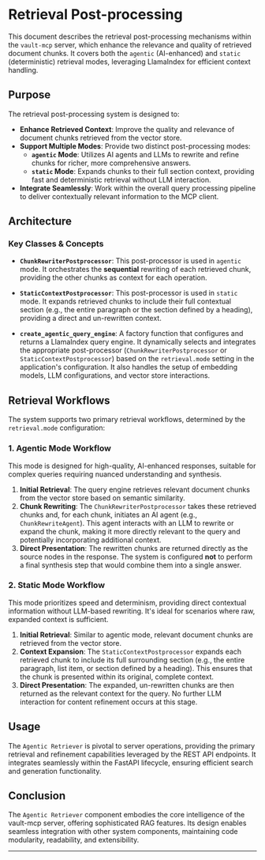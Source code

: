 # Retrieval Post-processing

This document describes the retrieval post-processing mechanisms within the `vault-mcp` server, which enhance the relevance and quality of retrieved document chunks. It covers both the `agentic` (AI-enhanced) and `static` (deterministic) retrieval modes, leveraging LlamaIndex for efficient context handling.

## Purpose

The retrieval post-processing system is designed to:

- **Enhance Retrieved Context**: Improve the quality and relevance of document chunks retrieved from the vector store.
- **Support Multiple Modes**: Provide two distinct post-processing modes:
    - **`agentic` Mode**: Utilizes AI agents and LLMs to rewrite and refine chunks for richer, more comprehensive answers.
    - **`static` Mode**: Expands chunks to their full section context, providing fast and deterministic retrieval without LLM interaction.
- **Integrate Seamlessly**: Work within the overall query processing pipeline to deliver contextually relevant information to the MCP client.

## Architecture

### Key Classes & Concepts

- **`ChunkRewriterPostprocessor`**: This post-processor is used in `agentic` mode. It orchestrates the **sequential** rewriting of each retrieved chunk, providing the other chunks as context for each operation.

- **`StaticContextPostprocessor`**: This post-processor is used in `static` mode. It expands retrieved chunks to include their full contextual section (e.g., the entire paragraph or the section defined by a heading), providing a direct and un-rewritten context.

- **`create_agentic_query_engine`**: A factory function that configures and returns a LlamaIndex query engine. It dynamically selects and integrates the appropriate post-processor (`ChunkRewriterPostprocessor` or `StaticContextPostprocessor`) based on the `retrieval.mode` setting in the application's configuration. It also handles the setup of embedding models, LLM configurations, and vector store interactions.

## Retrieval Workflows

The system supports two primary retrieval workflows, determined by the `retrieval.mode` configuration:

### 1. Agentic Mode Workflow

This mode is designed for high-quality, AI-enhanced responses, suitable for complex queries requiring nuanced understanding and synthesis.

1.  **Initial Retrieval**: The query engine retrieves relevant document chunks from the vector store based on semantic similarity.
2.  **Chunk Rewriting**: The `ChunkRewriterPostprocessor` takes these retrieved chunks and, for each chunk, initiates an AI agent (e.g., `ChunkRewriteAgent`). This agent interacts with an LLM to rewrite or expand the chunk, making it more directly relevant to the query and potentially incorporating additional context.
3.  **Direct Presentation**: The rewritten chunks are returned directly as the source nodes in the response. The system is configured **not** to perform a final synthesis step that would combine them into a single answer.

### 2. Static Mode Workflow

This mode prioritizes speed and determinism, providing direct contextual information without LLM-based rewriting. It's ideal for scenarios where raw, expanded context is sufficient.

1.  **Initial Retrieval**: Similar to agentic mode, relevant document chunks are retrieved from the vector store.
2.  **Context Expansion**: The `StaticContextPostprocessor` expands each retrieved chunk to include its full surrounding section (e.g., the entire paragraph, list item, or section defined by a heading). This ensures that the chunk is presented within its original, complete context.
3.  **Direct Presentation**: The expanded, un-rewritten chunks are then returned as the relevant context for the query. No further LLM interaction for content refinement occurs at this stage.

## Usage

The `Agentic Retriever` is pivotal to server operations, providing the primary retrieval and refinement capabilities leveraged by the REST API endpoints. It integrates seamlessly within the FastAPI lifecycle, ensuring efficient search and generation functionality.

## Conclusion

The `Agentic Retriever` component embodies the core intelligence of the vault-mcp server, offering sophisticated RAG features. Its design enables seamless integration with other system components, maintaining code modularity, readability, and extensibility.

---

